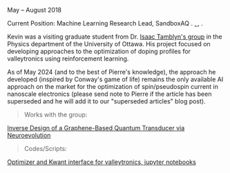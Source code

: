 May – August 2018

Current Position: Machine Learning Research Lead, SandboxAQ . <a href="https://www.linkedin.com/in/kryczko/?originalSubdomain=ca"><i class="fa-brands fa-linkedin-in"></i>, </a>, <a href="https://scholar.google.com/citations?user=orKPuRgAAAAJ&hl=en"><i class="ai ai-google-scholar-square ai-3x"></i></a>.

Kevin was a visiting graduate student from Dr. <a href="https://www.linkedin.com/in/itamblyn/?originalSubdomain=ca">Isaac Tamblyn's group</a> in the Physics department of the University of Ottawa. His project focused on developing approaches to the optimization of doping profiles for valleytronics using reinforcement learning. 

As of May 2024 (and to the best of Pierre's knowledge), the approach he developed (inspired by Conway's game of life) remains the only available AI approach on the market for the optimization of spin/pseudospin current in nanoscale electronics (please send note to Pierre if the article has been superseded and he will add it to our "superseded articles" blog post). 


> Works with the group:

<a href="https://pubs.acs.org/doi/full/10.1021/acs.jpcc.0c06903">Inverse Design of a Graphene-Based Quantum Transducer via Neuroevolution</a>

> Codes/Scripts:

<a href="https://github.com/PierreTDarancet/QuantumTransduction"> Optimizer and Kwant interface for valleytronics, jupyter notebooks</a>
